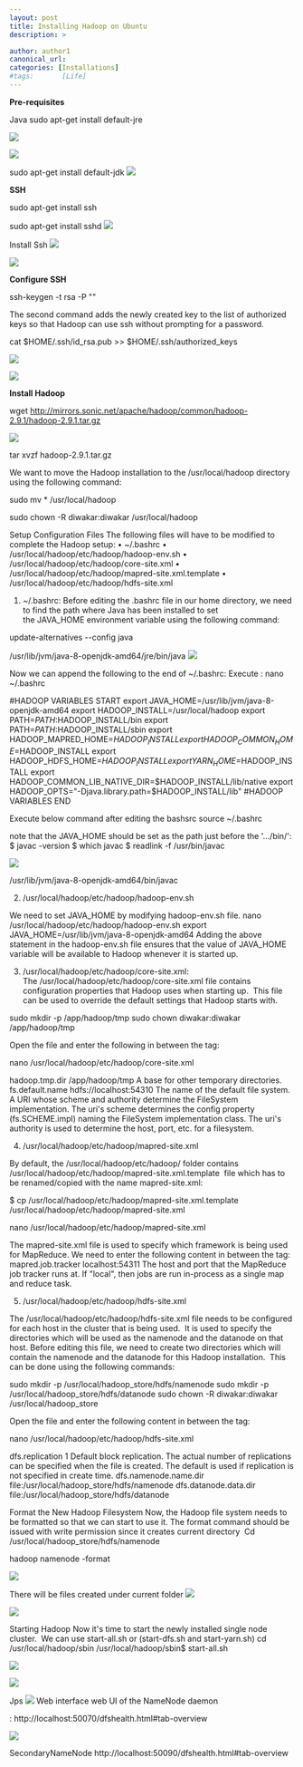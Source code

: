 ```yaml
---
layout: post
title: Installing Hadoop on Ubuntu
description: >

author: author1
canonical_url:
categories: [Installations]
#tags:       [Life]
---
```



**Pre-requisites**

Java
sudo apt-get install default-jre

![](/devilsadvocatediwakar/images/2018/installinghadoop/1.png)

![](/devilsadvocatediwakar/images/2018/installinghadoop/2.png)

sudo apt-get install default-jdk
![](/devilsadvocatediwakar/images/2018/installinghadoop/3.png)

**SSH**

sudo apt-get install ssh

sudo apt-get install sshd
![](/devilsadvocatediwakar/images/2018/installinghadoop/4.png)

Install Ssh
![](/devilsadvocatediwakar/images/2018/installinghadoop/5.png)

![](/devilsadvocatediwakar/images/2018/installinghadoop/6.png)

**Configure SSH**

ssh-keygen -t rsa -P ""


The second command adds the newly created key to the list of authorized keys so that Hadoop can use ssh without prompting for a password.


cat $HOME/.ssh/id_rsa.pub >> $HOME/.ssh/authorized_keys

![](/devilsadvocatediwakar/images/2018/installinghadoop/7.png)

![](/devilsadvocatediwakar/images/2018/installinghadoop/8.png)

**Install Hadoop**

wget http://mirrors.sonic.net/apache/hadoop/common/hadoop-2.9.1/hadoop-2.9.1.tar.gz

![](/devilsadvocatediwakar/images/2018/installinghadoop/9.png)

tar xvzf hadoop-2.9.1.tar.gz


We want to move the Hadoop installation to the /usr/local/hadoop directory using the following command:



sudo mv * /usr/local/hadoop

sudo chown -R diwakar:diwakar /usr/local/hadoop


Setup Configuration Files
The following files will have to be modified to complete the Hadoop setup:
	• ~/.bashrc
	• /usr/local/hadoop/etc/hadoop/hadoop-env.sh
	• /usr/local/hadoop/etc/hadoop/core-site.xml
	• /usr/local/hadoop/etc/hadoop/mapred-site.xml.template
	• /usr/local/hadoop/etc/hadoop/hdfs-site.xml



1. ~/.bashrc:
Before editing the .bashrc file in our home directory, we need to find the path where Java has been installed to set the JAVA_HOME environment variable using the following command:

update-alternatives --config java

/usr/lib/jvm/java-8-openjdk-amd64/jre/bin/java
![](/devilsadvocatediwakar/images/2018/installinghadoop/10.png)



Now we can append the following to the end of ~/.bashrc:
Execute : nano ~/.bashrc


#HADOOP VARIABLES START
export JAVA_HOME=/usr/lib/jvm/java-8-openjdk-amd64
export HADOOP_INSTALL=/usr/local/hadoop
export PATH=$PATH:$HADOOP_INSTALL/bin
export PATH=$PATH:$HADOOP_INSTALL/sbin
export HADOOP_MAPRED_HOME=$HADOOP_INSTALL
export HADOOP_COMMON_HOME=$HADOOP_INSTALL
export HADOOP_HDFS_HOME=$HADOOP_INSTALL
export YARN_HOME=$HADOOP_INSTALL
export HADOOP_COMMON_LIB_NATIVE_DIR=$HADOOP_INSTALL/lib/native
export HADOOP_OPTS="-Djava.library.path=$HADOOP_INSTALL/lib"
#HADOOP VARIABLES END

Execute below command after editing the bashsrc
source ~/.bashrc



note that the JAVA_HOME should be set as the path just before the '.../bin/':
$ javac -version
$ which javac
$ readlink -f /usr/bin/javac

![](/devilsadvocatediwakar/images/2018/installinghadoop/11.png)

/usr/lib/jvm/java-8-openjdk-amd64/bin/javac



2. /usr/local/hadoop/etc/hadoop/hadoop-env.sh

We need to set JAVA_HOME by modifying hadoop-env.sh file.
nano  /usr/local/hadoop/etc/hadoop/hadoop-env.sh
export JAVA_HOME=/usr/lib/jvm/java-8-openjdk-amd64
Adding the above statement in the hadoop-env.sh file ensures that the value of JAVA_HOME variable will be available to Hadoop whenever it is started up.

3. /usr/local/hadoop/etc/hadoop/core-site.xml:
The /usr/local/hadoop/etc/hadoop/core-site.xml file contains configuration properties that Hadoop uses when starting up. 
This file can be used to override the default settings that Hadoop starts with.


 sudo mkdir -p /app/hadoop/tmp
sudo chown diwakar:diwakar /app/hadoop/tmp

Open the file and enter the following in between the <configuration></configuration> tag:

nano /usr/local/hadoop/etc/hadoop/core-site.xml

<configuration>
 <property>
  <name>hadoop.tmp.dir</name>
  <value>/app/hadoop/tmp</value>
  <description>A base for other temporary directories.</description>
 </property>
<property>
  <name>fs.default.name</name>
  <value>hdfs://localhost:54310</value>
  <description>The name of the default file system.  A URI whose
  scheme and authority determine the FileSystem implementation.  The
  uri's scheme determines the config property (fs.SCHEME.impl) naming
  the FileSystem implementation class.  The uri's authority is used to
  determine the host, port, etc. for a filesystem.</description>
 </property>
</configuration>



4. /usr/local/hadoop/etc/hadoop/mapred-site.xml

By default, the /usr/local/hadoop/etc/hadoop/ folder contains 
/usr/local/hadoop/etc/hadoop/mapred-site.xml.template 
file which has to be renamed/copied with the name mapred-site.xml:


$ cp /usr/local/hadoop/etc/hadoop/mapred-site.xml.template /usr/local/hadoop/etc/hadoop/mapred-site.xml

nano /usr/local/hadoop/etc/hadoop/mapred-site.xml

The mapred-site.xml file is used to specify which framework is being used for MapReduce.
We need to enter the following content in between the <configuration></configuration> tag:
<configuration>
 <property>
  <name>mapred.job.tracker</name>
  <value>localhost:54311</value>
  <description>The host and port that the MapReduce job tracker runs
  at.  If "local", then jobs are run in-process as a single map
  and reduce task.
  </description>
 </property>
</configuration>


5. /usr/local/hadoop/etc/hadoop/hdfs-site.xml

The /usr/local/hadoop/etc/hadoop/hdfs-site.xml file needs to be configured for each host in the cluster that is being used. 
It is used to specify the directories which will be used as the namenode and the datanode on that host.
Before editing this file, we need to create two directories which will contain the namenode and the datanode for this Hadoop installation. 
This can be done using the following commands:

 sudo mkdir -p /usr/local/hadoop_store/hdfs/namenode
sudo mkdir -p /usr/local/hadoop_store/hdfs/datanode
sudo chown -R diwakar:diwakar /usr/local/hadoop_store


Open the file and enter the following content in between the <configuration></configuration> tag:


nano /usr/local/hadoop/etc/hadoop/hdfs-site.xml


<configuration>
 <property>
  <name>dfs.replication</name>
  <value>1</value>
  <description>Default block replication.
  The actual number of replications can be specified when the file is created.
  The default is used if replication is not specified in create time.
  </description>
 </property>
 <property>
   <name>dfs.namenode.name.dir</name>
   <value>file:/usr/local/hadoop_store/hdfs/namenode</value>
 </property>
 <property>
   <name>dfs.datanode.data.dir</name>
   <value>file:/usr/local/hadoop_store/hdfs/datanode</value>
 </property>
</configuration>


Format the New Hadoop Filesystem
Now, the Hadoop file system needs to be formatted so that we can start to use it. The format command should be issued with write permission since it creates current directory 
Cd /usr/local/hadoop_store/hdfs/namenode 

hadoop namenode -format

![](/devilsadvocatediwakar/images/2018/installinghadoop/12.png)



There will be files created under current folder
![](/devilsadvocatediwakar/images/2018/installinghadoop/13.png)

![](/devilsadvocatediwakar/images/2018/installinghadoop/14.png)


Starting Hadoop
Now it's time to start the newly installed single node cluster. 
We can use start-all.sh or (start-dfs.sh and start-yarn.sh)
cd /usr/local/hadoop/sbin
/usr/local/hadoop/sbin$ start-all.sh

![](/devilsadvocatediwakar/images/2018/installinghadoop/15.png)

![](/devilsadvocatediwakar/images/2018/installinghadoop/16.png)

Jps
![](/devilsadvocatediwakar/images/2018/installinghadoop/17.png)
 Web interface
web UI of the NameNode daemon


 : http://localhost:50070/dfshealth.html#tab-overview

![](/devilsadvocatediwakar/images/2018/installinghadoop/18.png)



SecondaryNameNode http://localhost:50090/dfshealth.html#tab-overview


[docs]: ../../docs/README.md
